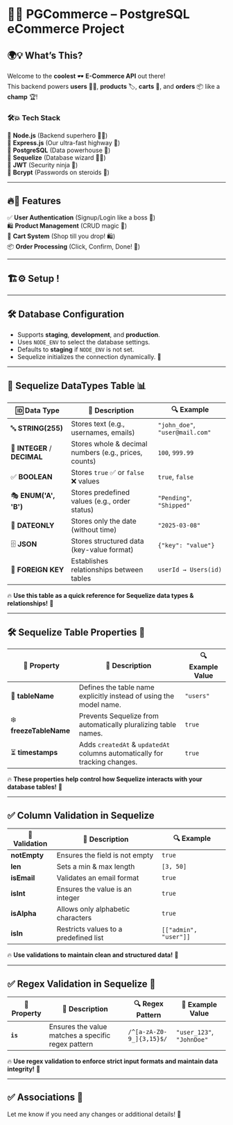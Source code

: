 # 🌟✨ PGCommerce – PostgreSQL eCommerce Project

## 🌍💡 What’s This?

Welcome to the **coolest** 🕶️ **E-Commerce API** out there!  
This backend powers **users** 🧑‍💻, **products** 🏷️, **carts** 🛒, and **orders** 📦 like a **champ** 🏆!

### 🛠️💥 Tech Stack

🔹 **Node.js** (Backend superhero 🦸‍♂️)  
🔹 **Express.js** (Our ultra-fast highway 🚀)  
🔹 **PostgreSQL** (Data powerhouse 🐘)  
🔹 **Sequelize** (Database wizard 🧙‍♂️)  
🔹 **JWT** (Security ninja 🔐)  
🔹 **Bcrypt** (Passwords on steroids 💪)

---

## 🔥💨 Features

✅ **User Authentication** (Signup/Login like a boss 🔑)  
🛍️ **Product Management** (CRUD magic 📝)  
🛒 **Cart System** (Shop till you drop! 🛍️)  
📦 **Order Processing** (Click, Confirm, Done! 📜)

---

## 🏗️⚙️ Setup !



---

## 🛠 Database Configuration  

- Supports **staging**, **development**, and **production**.  
- Uses `NODE_ENV` to select the database settings.  
- Defaults to **staging** if `NODE_ENV` is not set.  
- Sequelize initializes the connection dynamically. 🚀

---

## 🚀 **Sequelize DataTypes Table** 📊

| **🆔 Data Type**             | **📌 Description**                                    | **🔍 Example**                  |
| ---------------------------- | ----------------------------------------------------- | ------------------------------- |
| 🔤 **STRING(255)**           | Stores text (e.g., usernames, emails)                 | `"john_doe"`, `"user@mail.com"` |
| 🔢 **INTEGER** / **DECIMAL** | Stores whole & decimal numbers (e.g., prices, counts) | `100`, `999.99`                 |
| ✅ **BOOLEAN**               | Stores `true` ✅ or `false` ❌ values                 | `true`, `false`                 |
| 🎭 **ENUM('A', 'B')**        | Stores predefined values (e.g., order status)         | `"Pending"`, `"Shipped"`        |
| 📅 **DATEONLY**              | Stores only the date (without time)                   | `"2025-03-08"`                  |
| 🗄 **JSON**                   | Stores structured data (key-value format)             | `{"key": "value"}`              |
| 🔗 **FOREIGN KEY**           | Establishes relationships between tables              | `userId → Users(id)`            |

🔥 **Use this table as a quick reference for Sequelize data types & relationships!** 🚀

---

## 🛠 **Sequelize Table Properties** 📌

| **🔧 Property**        | **📌 Description**                                                         | **🔍 Example Value** |
| ---------------------- | -------------------------------------------------------------------------- | -------------------- |
| 📄 **tableName**       | Defines the table name explicitly instead of using the model name.         | `"users"`            |
| ❄️ **freezeTableName** | Prevents Sequelize from automatically pluralizing table names.             | `true`               |
| ⏳ **timestamps**      | Adds `createdAt` & `updatedAt` columns automatically for tracking changes. | `true`               |

🔥 **These properties help control how Sequelize interacts with your database tables!** 🚀

---

## ✅ **Column Validation in Sequelize**

| **🔧 Validation** | **📌 Description**                    | **🔍 Example**        |
| ----------------- | ------------------------------------- | --------------------- |
| **notEmpty**      | Ensures the field is not empty        | `true`                |
| **len**           | Sets a min & max length               | `[3, 50]`             |
| **isEmail**       | Validates an email format             | `true`                |
| **isInt**         | Ensures the value is an integer       | `true`                |
| **isAlpha**       | Allows only alphabetic characters     | `true`                |
| **isIn**          | Restricts values to a predefined list | `[["admin", "user"]]` |

🔥 **Use validations to maintain clean and structured data!** 🚀

---

## ✅ **Regex Validation in Sequelize** 📌

| **🔧 Property** | **📌 Description**                                 | **🔍 Regex Pattern**     | **🔎 Example Value**      |
| --------------- | -------------------------------------------------- | ------------------------ | ------------------------- |
| **`is`**        | Ensures the value matches a specific regex pattern | `/^[a-zA-Z0-9_]{3,15}$/` | `"user_123"`, `"JohnDoe"` |

🔥 **Use regex validation to enforce strict input formats and maintain data integrity!** 🚀

---
## ✅ **Associations** 📌


Let me know if you need any changes or additional details! 🚀
